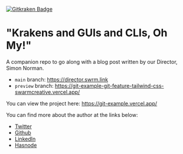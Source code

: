 [![Gitkraken Badge](https://img.shields.io/badge/Repo%20Powered%20By-Gitkraken-teal?style=plastic&logo=gitkraken)](https://www.gitkraken.com/invite/csheW1Ty)

# "Krakens and GUIs and CLIs, Oh My!"

A companion repo to go along with a blog post written by our Director, Simon Norman.

- `main` branch: https://director.swrm.link
- `preview` branch: https://git-example-git-feature-tailwind-css-swarmcreative.vercel.app/

You can view the project here: https://git-example.vercel.app/

You can find more about the author at the links below:

- [Twitter](https://twitter.com/ZhymonNorman)
- [Github](https://github.com/ZhymonNorman)
- [LinkedIn](https://www.linkedin.com/in/simonjnorman/)
- [Hasnode](https://hashnode.com/@zhymon)
